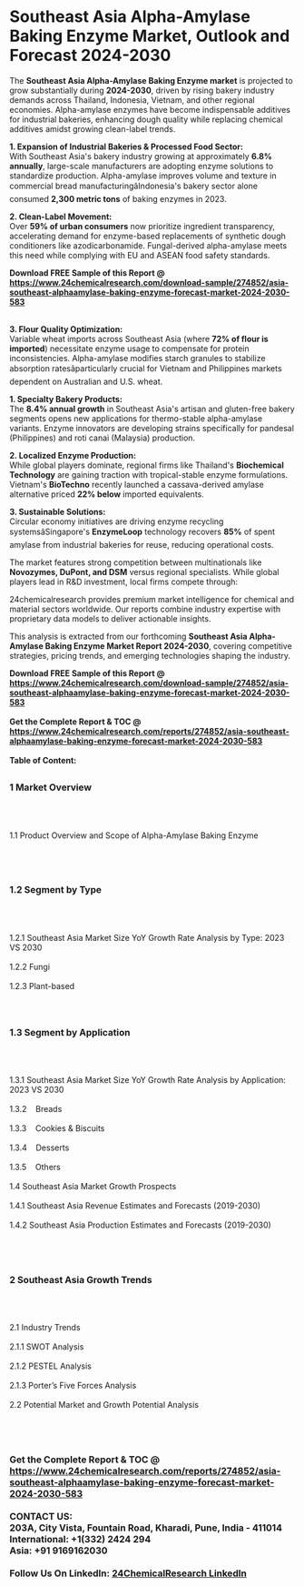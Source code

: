 <h1>Southeast Asia Alpha-Amylase Baking Enzyme Market, Outlook and Forecast 2024-2030</h1><p>The <strong>Southeast Asia Alpha-Amylase Baking Enzyme market</strong> is projected to grow substantially during <strong>2024-2030</strong>, driven by rising bakery industry demands across Thailand, Indonesia, Vietnam, and other regional economies. Alpha-amylase enzymes have become indispensable additives for industrial bakeries, enhancing dough quality while replacing chemical additives amidst growing clean-label trends.</p><p><strong>1. Expansion of Industrial Bakeries &amp; Processed Food Sector:</strong><br>
With Southeast Asia's bakery industry growing at approximately <strong>6.8% annually</strong>, large-scale manufacturers are adopting enzyme solutions to standardize production. Alpha-amylase improves volume and texture in commercial bread manufacturingâIndonesia's bakery sector alone consumed <strong>2,300 metric tons</strong> of baking enzymes in 2023.</p><p><strong>2. Clean-Label Movement:</strong><br>
Over <strong>59% of urban consumers</strong> now prioritize ingredient transparency, accelerating demand for enzyme-based replacements of synthetic dough conditioners like azodicarbonamide. Fungal-derived alpha-amylase meets this need while complying with EU and ASEAN food safety standards.</p><div><b>Download FREE Sample of this Report @ 
            <a href="https://www.24chemicalresearch.com/download-sample/274852/asia-southeast-alphaamylase-baking-enzyme-forecast-market-2024-2030-583">
            https://www.24chemicalresearch.com/download-sample/274852/asia-southeast-alphaamylase-baking-enzyme-forecast-market-2024-2030-583</a></b></div><br><p><strong>3. Flour Quality Optimization:</strong><br>
Variable wheat imports across Southeast Asia (where <strong>72% of flour is imported</strong>) necessitate enzyme usage to compensate for protein inconsistencies. Alpha-amylase modifies starch granules to stabilize absorption ratesâparticularly crucial for Vietnam and Philippines markets dependent on Australian and U.S. wheat.</p><p><strong>1. Specialty Bakery Products:</strong><br>
The <strong>8.4% annual growth</strong> in Southeast Asia's artisan and gluten-free bakery segments opens new applications for thermo-stable alpha-amylase variants. Enzyme innovators are developing strains specifically for pandesal (Philippines) and roti canai (Malaysia) production.</p><p><strong>2. Localized Enzyme Production:</strong><br>
While global players dominate, regional firms like Thailand's <strong>Biochemical Technology</strong> are gaining traction with tropical-stable enzyme formulations. Vietnam's <strong>BioTechno</strong> recently launched a cassava-derived amylase alternative priced <strong>22% below</strong> imported equivalents.</p><p><strong>3. Sustainable Solutions:</strong><br>
Circular economy initiatives are driving enzyme recycling systemsâSingapore's <strong>EnzymeLoop</strong> technology recovers <strong>85%</strong> of spent amylase from industrial bakeries for reuse, reducing operational costs.</p><p>The market features strong competition between multinationals like <strong>Novozymes, DuPont, and DSM</strong> versus regional specialists. While global players lead in R&amp;D investment, local firms compete through:</p><p>24chemicalresearch provides premium market intelligence for chemical and material sectors worldwide. Our reports combine industry expertise with proprietary data models to deliver actionable insights.</p><p>This analysis is extracted from our forthcoming <strong>Southeast Asia Alpha-Amylase Baking Enzyme Market Report 2024-2030</strong>, covering competitive strategies, pricing trends, and emerging technologies shaping the industry.</p><div><b>Download FREE Sample of this Report @ 
            <a href="https://www.24chemicalresearch.com/download-sample/274852/asia-southeast-alphaamylase-baking-enzyme-forecast-market-2024-2030-583">
            https://www.24chemicalresearch.com/download-sample/274852/asia-southeast-alphaamylase-baking-enzyme-forecast-market-2024-2030-583</a></b></div><br><div><b>Get the Complete Report & TOC @ 
            <a href="https://www.24chemicalresearch.com/reports/274852/asia-southeast-alphaamylase-baking-enzyme-forecast-market-2024-2030-583">
            https://www.24chemicalresearch.com/reports/274852/asia-southeast-alphaamylase-baking-enzyme-forecast-market-2024-2030-583</a></b></div><br>
            <b>Table of Content:</b><p><h2><span style="font-size:16px"><strong>1 Market Overview&nbsp;&nbsp; &nbsp;</strong></span></h2><br />
<br />
<p>1.1 Product Overview and Scope of Alpha-Amylase Baking Enzyme&nbsp;</p><br />
<br />
<h2><strong><span style="font-size:16px">1.2 Segment by Type&nbsp;&nbsp; &nbsp;</span></strong></h2><br />
<br />
<p>1.2.1 Southeast Asia Market Size YoY Growth Rate Analysis by Type: 2023 VS 2030&nbsp;&nbsp; &nbsp;<br /><br />
1.2.2 Fungi&nbsp;&nbsp; &nbsp;<br /><br />
1.2.3 Plant-based<br /><br />
<br />
<h2><span style="font-size:16px"><strong>1.3 Segment by Application&nbsp;&nbsp;</strong></span></h2><br />
<br />
<p>1.3.1 Southeast Asia Market Size YoY Growth Rate Analysis by Application: 2023 VS 2030&nbsp;&nbsp; &nbsp;<br /><br />
1.3.2&nbsp;&nbsp; &nbsp;Breads<br /><br />
1.3.3&nbsp;&nbsp; &nbsp;Cookies & Biscuits<br /><br />
1.3.4&nbsp;&nbsp; &nbsp;Desserts<br /><br />
1.3.5&nbsp;&nbsp; &nbsp;Others<br /><br />
1.4 Southeast Asia Market Growth Prospects&nbsp;&nbsp; &nbsp;<br /><br />
1.4.1 Southeast Asia Revenue Estimates and Forecasts (2019-2030)&nbsp;&nbsp; &nbsp;<br /><br />
1.4.2 Southeast Asia Production Estimates and Forecasts (2019-2030)&nbsp;&nbsp;</p><br />
<br />
<h2><span style="font-size:16px"><strong>2 Southeast Asia Growth Trends&nbsp;&nbsp; &nbsp;</strong></span></h2><br />
<br />
<p>2.1 Industry Trends&nbsp;&nbsp; &nbsp;<br /><br />
2.1.1 SWOT Analysis&nbsp;&nbsp; &nbsp;<br /><br />
2.1.2 PESTEL Analysis&nbsp;&nbsp; &nbsp;<br /><br />
2.1.3 Porter&rsquo;s Five Forces Analysis&nbsp;&nbsp; &nbsp;<br /><br />
2.2 Potential Market and Growth Potential Analysis&nbsp;&nbsp; &nbsp;</p><br />
<br />
<h2><span style="font-size:16px"><s</p><div><b>Get the Complete Report & TOC @ 
            <a href="https://www.24chemicalresearch.com/reports/274852/asia-southeast-alphaamylase-baking-enzyme-forecast-market-2024-2030-583">
            https://www.24chemicalresearch.com/reports/274852/asia-southeast-alphaamylase-baking-enzyme-forecast-market-2024-2030-583</a></b></div><br><b>CONTACT US:</b><br>
            203A, City Vista, Fountain Road, Kharadi, Pune, India - 411014<br>
            International: +1(332) 2424 294<br>
            Asia: +91 9169162030 <br><br>
            Follow Us On LinkedIn: <a href="https://www.linkedin.com/company/24chemicalresearch/">24ChemicalResearch LinkedIn</a>